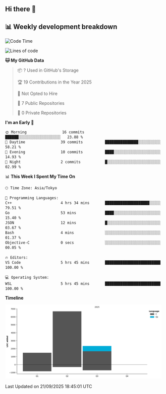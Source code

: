 ## Hi there 👋

<!--
**mandakore/mandakore** is a ✨ _special_ ✨ repository because its `README.md` (this file) appears on your GitHub profile.

Here are some ideas to get you started:

- 🔭 I’m currently working on ...
- 🌱 I’m currently learning ...
- 👯 I’m looking to collaborate on ...
- 🤔 I’m looking for help with ...
- 💬 Ask me about ...
- 📫 How to reach me: ...
- 😄 Pronouns: ...
- ⚡ Fun fact: ...
-->

## 📊 Weekly development breakdown

<!--START_SECTION:waka-->
![Code Time](http://img.shields.io/badge/Code%20Time-106%20hrs%2031%20mins-blue)

![Lines of code](https://img.shields.io/badge/From%20Hello%20World%20I%27ve%20Written-10.5%20thousand%20lines%20of%20code-blue)

**🐱 My GitHub Data** 

> 📦 ? Used in GitHub's Storage 
 > 
> 🏆 19 Contributions in the Year 2025
 > 
> 🚫 Not Opted to Hire
 > 
> 📜 7 Public Repositories 
 > 
> 🔑 0 Private Repositories 
 > 
**I'm an Early 🐤** 

```text
🌞 Morning                16 commits          ██████░░░░░░░░░░░░░░░░░░░   23.88 % 
🌆 Daytime                39 commits          ███████████████░░░░░░░░░░   58.21 % 
🌃 Evening                10 commits          ████░░░░░░░░░░░░░░░░░░░░░   14.93 % 
🌙 Night                  2 commits           █░░░░░░░░░░░░░░░░░░░░░░░░   02.99 % 
```


📊 **This Week I Spent My Time On** 

```text
🕑︎ Time Zone: Asia/Tokyo

💬 Programming Languages: 
C++                      4 hrs 34 mins       ████████████████████░░░░░   79.51 % 
Go                       53 mins             ████░░░░░░░░░░░░░░░░░░░░░   15.40 % 
JSON                     12 mins             █░░░░░░░░░░░░░░░░░░░░░░░░   03.67 % 
Bash                     4 mins              ░░░░░░░░░░░░░░░░░░░░░░░░░   01.37 % 
Objective-C              0 secs              ░░░░░░░░░░░░░░░░░░░░░░░░░   00.05 % 

🔥 Editors: 
VS Code                  5 hrs 45 mins       █████████████████████████   100.00 % 

💻 Operating System: 
WSL                      5 hrs 45 mins       █████████████████████████   100.00 % 
```

**Timeline**

![Lines of Code chart](https://raw.githubusercontent.com/mandakore/mandakore/main/assets/bar_graph.png)


 Last Updated on 21/09/2025 18:45:01 UTC
<!--END_SECTION:waka-->

